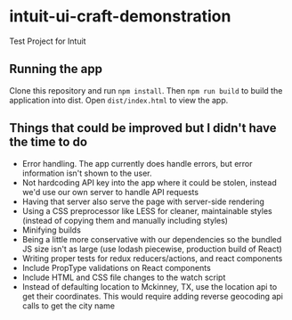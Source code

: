 # intuit-ui-craft-demonstration
Test Project for Intuit

## Running the app
Clone this repository and run `npm install`. Then `npm run build` to build the application into dist. Open `dist/index.html` to view the app.


## Things that could be improved but I didn't have the time to do

- Error handling. The app currently does handle errors, but error information isn't shown to the user.
- Not hardcoding API key into the app where it could be stolen, instead we'd use our own server to handle API requests
- Having that server also serve the page with server-side rendering
- Using a CSS preprocessor like LESS for cleaner, maintainable styles (instead of copying them and manually including styles)
- Minifying builds
- Being a little more conservative with our dependencies so the bundled JS size isn't as large (use lodash piecewise, production build of React)
- Writing proper tests for redux reducers/actions, and react components
- Include PropType validations on React components
- Include HTML and CSS file changes to the watch script
- Instead of defaulting location to Mckinney, TX, use the location api to get their coordinates. This would require adding reverse geocoding api calls to get the city name
